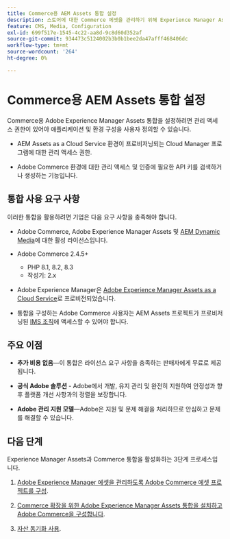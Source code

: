 ```yaml
---
title: Commerce용 AEM Assets 통합 설정
description: 스토어에 대한 Commerce 에셋을 관리하기 위해 Experience Manager Assets 환경을 설정하고 구성하는 방법에 대해 알아봅니다.
feature: CMS, Media, Configuration
exl-id: 699f517e-1545-4c22-aa8d-9c8d60d352af
source-git-commit: 934473c5124002b3b0b1bee2da47afff468406dc
workflow-type: tm+mt
source-wordcount: '264'
ht-degree: 0%

---
```


# Commerce용 AEM Assets 통합 설정

Commerce용 Adobe Experience Manager Assets 통합을 설정하려면 관리 액세스 권한이 있어야 애플리케이션 및 환경 구성을 사용자 정의할 수 있습니다.

- AEM Assets as a Cloud Service 환경이 프로비저닝되는 Cloud Manager 프로그램에 대한 관리 액세스 권한.

- Adobe Commerce 환경에 대한 관리 액세스 및 인증에 필요한 API 키를 검색하거나 생성하는 기능입니다.

## 통합 사용 요구 사항

이러한 통합을 활용하려면 기업은 다음 요구 사항을 충족해야 합니다.

- Adobe Commerce, Adobe Experience Manager Assets 및 [AEM Dynamic Media](https://experienceleague.adobe.com/en/docs/experience-manager-65/content/assets/dynamic/administering-dynamic-media)에 대한 활성 라이선스입니다.

- Adobe Commerce 2.4.5+

   - PHP 8.1, 8.2, 8.3
   - 작성기: 2.x

- Adobe Experience Manager은 [Adobe Experience Manager Assets as a Cloud Service](https://experienceleague.adobe.com/ko/docs/experience-manager-cloud-service/content/assets/overview)로 프로비전되었습니다.

- 통합을 구성하는 Adobe Commerce 사용자는 AEM Assets 프로젝트가 프로비저닝된 [IMS 조직](https://experienceleague.adobe.com/en/docs/core-services/interface/administration/organizations#concept_EA8AEE5B02CF46ACBDAD6A8508646255)에 액세스할 수 있어야 합니다.

## 주요 이점

- **추가 비용 없음**—이 통합은 라이선스 요구 사항을 충족하는 판매자에게 무료로 제공됩니다.

- **공식 Adobe 솔루션** - Adobe에서 개발, 유지 관리 및 완전히 지원하여 안정성과 향후 플랫폼 개선 사항과의 정렬을 보장합니다.

- **Adobe 관리 지원 모델**—Adobe은 지원 및 문제 해결을 처리하므로 안심하고 문제를 해결할 수 있습니다.

## 다음 단계

Experience Manager Assets과 Commerce 통합을 활성화하는 3단계 프로세스입니다.

1. [Adobe Experience Manager 에셋을 관리하도록 Adobe Commerce 에셋 프로젝트를 구성](aem-assets-configure-aem.md).

1. [Commerce 확장을 위한 Adobe Experience Manager Assets 통합을 설치하고 Adobe Commerce을 구성합니다](aem-assets-configure-aem.md).

1. [자산 동기화 사용](aem-assets-setup-synchronization.md).
